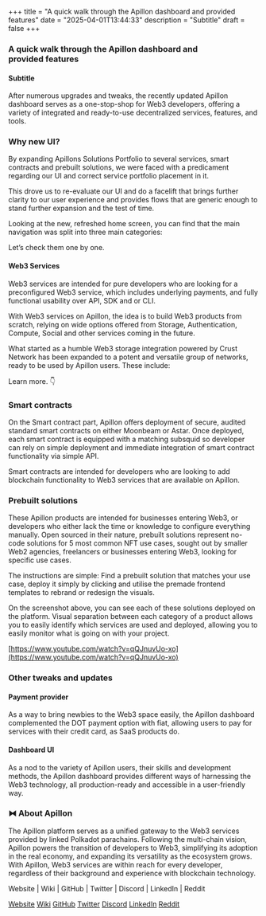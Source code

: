 +++
title = "A quick walk through the Apillon dashboard and provided features"
date = "2025-04-01T13:44:33"
description = "Subtitle"
draft = false
+++

### A quick walk through the Apillon dashboard and provided features


#### Subtitle


After numerous upgrades and tweaks, the recently updated Apillon dashboard serves as a one-stop-shop for Web3 developers, offering a variety of integrated and ready-to-use decentralized services, features, and tools.


### Why new UI?


By expanding Apillons Solutions Portfolio to several services, smart contracts and prebuilt solutions, we were faced with a predicament regarding our UI and correct service portfolio placement in it.


This drove us to re-evaluate our UI and do a facelift that brings further clarity to our user experience and provides flows that are generic enough to stand further expansion and the test of time.


Looking at the new, refreshed home screen, you can find that the main navigation was split into three main categories:


Let’s check them one by one.


#### Web3 Services


Web3 services are intended for pure developers who are looking for a preconfigured Web3 service, which includes underlying payments, and fully functional usability over API, SDK and or CLI.


With Web3 services on Apillon, the idea is to build Web3 products from scratch, relying on wide options offered from Storage, Authentication, Compute, Social and other services coming in the future.


What started as a humble Web3 storage integration powered by Crust Network has been expanded to a potent and versatile group of networks, ready to be used by Apillon users. These include:


Learn more. 👇


### Smart contracts


On the Smart contract part, Apillon offers deployment of secure, audited standard smart contracts on either Moonbeam or Astar. Once deployed, each smart contract is equipped with a matching subsquid so developer can rely on simple deployment and immediate integration of smart contract functionality via simple API.


Smart contracts are intended for developers who are looking to add blockchain functionality to Web3 services that are available on Apillon.


### Prebuilt solutions


These Apillon products are intended for businesses entering Web3, or developers who either lack the time or knowledge to configure everything manually. Open sourced in their nature, prebuilt solutions represent no-code solutions for 5 most common NFT use cases, sought out by smaller Web2 agencies, freelancers or businesses entering Web3, looking for specific use cases.


The instructions are simple: Find a prebuilt solution that matches your use case, deploy it simply by clicking and utilise the premade frontend templates to rebrand or redesign the visuals.


On the screenshot above, you can see each of these solutions deployed on the platform. Visual separation between each category of a product allows you to easily identify which services are used and deployed, allowing you to easily monitor what is going on with your project.

[https://www.youtube.com/watch?v=qQJnuvUo-xo](https://www.youtube.com/watch?v=qQJnuvUo-xo)

### Other tweaks and updates


#### Payment provider


As a way to bring newbies to the Web3 space easily, the Apillon dashboard complemented the DOT payment option with fiat, allowing users to pay for services with their credit card, as SaaS products do.


#### Dashboard UI


As a nod to the variety of Apillon users, their skills and development methods, the Apillon dashboard provides different ways of harnessing the Web3 technology, all production-ready and accessible in a user-friendly way.


### ⧓ About Apillon


The Apillon platform serves as a unified gateway to the Web3 services provided by linked Polkadot parachains. Following the multi-chain vision, Apillon powers the transition of developers to Web3, simplifying its adoption in the real economy, and expanding its versatility as the ecosystem grows. With Apillon, Web3 services are within reach for every developer, regardless of their background and experience with blockchain technology.


Website | Wiki | GitHub | Twitter | Discord | LinkedIn | Reddit

[Website](https://apillon.io/)
[Wiki](https://wiki.apillon.io/)
[GitHub](https://github.com/Apillon-web3)
[Twitter](https://twitter.com/apillon)
[Discord](https://discord.gg/apillon)
[LinkedIn](https://www.linkedin.com/company/apillon/)
[Reddit](https://www.reddit.com/r/apillon/)